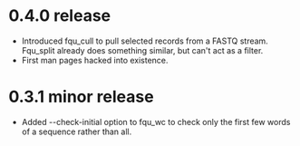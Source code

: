 # 0.4.0 release
* Introduced fqu_cull to pull selected records from a FASTQ stream. Fqu_split already does something similar, but can't act as a filter.
* First man pages hacked into existence.


# 0.3.1 minor release
* Added --check-initial option to fqu_wc to check only the first few words
of a sequence rather than all.
